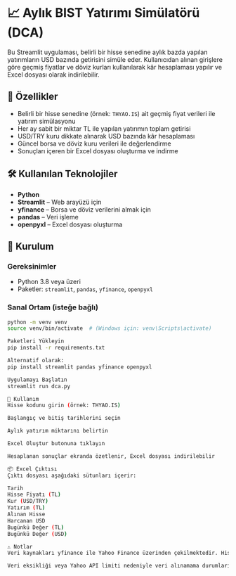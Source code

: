 # 📈 Aylık BIST Yatırımı Simülatörü (DCA)

Bu Streamlit uygulaması, belirli bir hisse senedine aylık bazda yapılan yatırımların USD bazında getirisini simüle eder. Kullanıcıdan alınan girişlere göre geçmiş fiyatlar ve döviz kurları kullanılarak kâr hesaplaması yapılır ve Excel dosyası olarak indirilebilir.

## 🚀 Özellikler

- Belirli bir hisse senedine (örnek: `THYAO.IS`) ait geçmiş fiyat verileri ile yatırım simülasyonu
- Her ay sabit bir miktar TL ile yapılan yatırımın toplam getirisi
- USD/TRY kuru dikkate alınarak USD bazında kâr hesaplaması
- Güncel borsa ve döviz kuru verileri ile değerlendirme
- Sonuçları içeren bir Excel dosyası oluşturma ve indirme

## 🛠 Kullanılan Teknolojiler

- **Python**
- **Streamlit** – Web arayüzü için
- **yfinance** – Borsa ve döviz verilerini almak için
- **pandas** – Veri işleme
- **openpyxl** – Excel dosyası oluşturma

## 🔧 Kurulum

### Gereksinimler

- Python 3.8 veya üzeri
- Paketler: `streamlit`, `pandas`, `yfinance`, `openpyxl`

### Sanal Ortam (isteğe bağlı)

```bash
python -m venv venv
source venv/bin/activate  # (Windows için: venv\Scripts\activate)

Paketleri Yükleyin
pip install -r requirements.txt

Alternatif olarak:
pip install streamlit pandas yfinance openpyxl

Uygulamayı Başlatın
streamlit run dca.py

🧪 Kullanım
Hisse kodunu girin (örnek: THYAO.IS)

Başlangıç ve bitiş tarihlerini seçin

Aylık yatırım miktarını belirtin

Excel Oluştur butonuna tıklayın

Hesaplanan sonuçlar ekranda özetlenir, Excel dosyası indirilebilir

📦 Excel Çıktısı
Çıktı dosyası aşağıdaki sütunları içerir:

Tarih
Hisse Fiyatı (TL)
Kur (USD/TRY)
Yatırım (TL)
Alınan Hisse
Harcanan USD
Bugünkü Değer (TL)
Bugünkü Değer (USD)

⚠️ Notlar
Veri kaynakları yfinance ile Yahoo Finance üzerinden çekilmektedir. Hisse kodları bu formata uygun olmalıdır (.IS = Borsa İstanbul).

Veri eksikliği veya Yahoo API limiti nedeniyle veri alınamama durumları olabilir.
